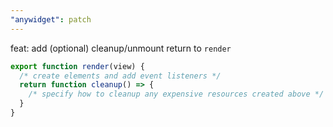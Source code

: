 ```yaml
---
"anywidget": patch
---
```


feat: add (optional) cleanup/unmount return to `render`

```javascript
export function render(view) {
  /* create elements and add event listeners */
  return function cleanup() => {
    /* specify how to cleanup any expensive resources created above */
  }
}
```
